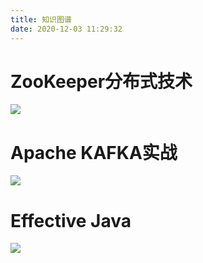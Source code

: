 ```yaml
---
title: 知识图谱
date: 2020-12-03 11:29:32
---
```


# ZooKeeper分布式技术

![](https://img-blog.csdnimg.cn/d198ba306aac46e7b8f095c20d0dbe30.png)


# Apache KAFKA实战

![](https://img-blog.csdnimg.cn/3b8c74eba9f94346a81c745b65717bda.png)

# Effective Java

![](https://img-blog.csdnimg.cn/2d5e816b8fdc4b439089d2071a37694c.png)

